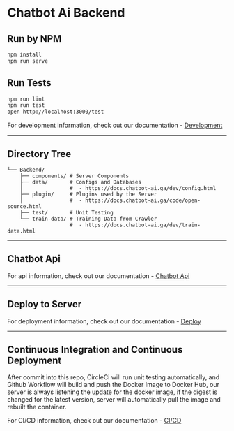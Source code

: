 # Chatbot Ai Backend

## Run by NPM

```bash
npm install
npm run serve
```

## Run Tests

```bash
npm run lint
npm run test
open http://localhost:3000/test
```

For development information, check out our documentation - [Development](https://docs.chatbot-ai.ga/use/dev.html)

---

## Directory Tree

```
└── Backend/
    ├── components/ # Server Components
    ├── data/       # Configs and Databases
    │               #  - https://docs.chatbot-ai.ga/dev/config.html
    ├── plugin/     # Plugins used by the Server
    │               #  - https://docs.chatbot-ai.ga/code/open-source.html
    ├── test/       # Unit Testing
    └── train-data/ # Training Data from Crawler
                    #  - https://docs.chatbot-ai.ga/dev/train-data.html
```

---

## Chatbot Api

For api information, check out our documentation - [Chatbot Api](https://docs.chatbot-ai.ga/api/chat.html)

---

## Deploy to Server

For deployment information, check out our documentation - [Deploy](https://docs.chatbot-ai.ga/use/deploy.html)

---

## Continuous Integration and Continuous Deployment

After commit into this repo, CircleCi will run unit testing automatically, and Github Workflow will build and push the Docker Image to Docker Hub, our server is always listening the update for the docker image, if the digest is changed for the latest version, server will automatically pull the image and rebuilt the container.

For CI/CD information, check out our documentation - [CI/CD](https://docs.chatbot-ai.ga/dev/CI-CD.html)
